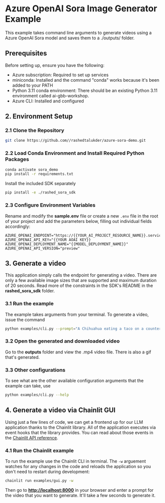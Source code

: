 # Azure OpenAI Sora Image Generator Example
This example takes command line arguments to generate videos using a Azure OpenAI Sora model and saves them to a ./outputs/ folder.

## Prerequisites
Before setting up, ensure you have the following:
* Azure subscription: Required to set up services
* miniconda: Installed and the command "conda" works because it's been added to your PATH
* Python 3.11 conda environment: There should be an existing Python 3.11 environment called ai-gbb-workshop.
* Azure CLI: Installed and configured


## 2. Environment Setup

### 2.1 Clone the Repository
```bash
git clone https://github.com//rashedtalukder/azure-sora-demo.git
```

### 2.2 Load Conda Environment and Install Required Python Packages
```bash
conda activate sora_demo
pip install -r requirements.txt
```

Install the included SDK separately
```bash
pip install -e ./rashed_sora_sdk
```

### 2.3 Configure Environment Variables
Rename and modify the **sample.env** file or create a new `.env` file in the root of your project and add the parameters below, filling out individual fields accordingly:
```env
AZURE_OPENAI_ENDPOINT="https://{{YOUR_AI_PROJECT_RESOURCE_NAME}}.services.ai.azure.com"
AZURE_OPENAI_API_KEY="{{YOUR AOAI KEY}}
AZURE_OPENAI_DEPLOYMENT_NAME="{{MODEL_DEPLOYMENT_NAME}}"
AZURE_OPENAI_API_VERSION="preview"
```

## 3. Generate a video
This application simply calls the endpoint for generating a video. There are only a few available image sizes that are supported and maximum duration of 20 seconds. Read more of the constraints in the SDK's README in the **rashed_sora_sdk** folder.

### 3.1 Run the example
The example takes arguments from your terminal. To generate a video, issue the command
```bash
python examples/cli.py --prompt="A Chihuahua eating a taco on a counter in a Mexican-American Fast Food Chain restaurant"
```

### 3.2 Open the generated and downloaded video
Go to the **outputs** folder and view the .mp4 video file. There is also a gif that's generated.

### 3.3 Other configurations
To see what are the other available configuration arguments that the example can take, use
```bash
python examples/cli.py --help
```

## 4. Generate a video via Chainlit GUI
Using just a few lines of code, we can get a frontend up for our LLM application thanks to the Chainlit library. All of the application executes via event hooks that the library provides. You can read about those events in the [Chainlit API reference](https://docs.chainlit.io/api-reference/lifecycle-hooks/on-chat-start).

### 4.1 Run the Chainlit example
To run the example use the Chainlit CLI in terminal. The `-w` arguement watches for any changes in the code and reloads the application so you don't need to restart during development:
```bash
chainlit run examples/gui.py -w
```

Then go to **[http://localhost:8000](http://localhost:8000)** in your browser and enter a prompt for the video that you want to generate. It'll take a few seconds to generate it.
